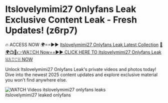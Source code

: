 # Itslovelymimi27 Onlyfans Leak Exclusive Content Leak - Fresh Updates! (z6rp7)

🔥 ACCESS NOW 🌍==►► <a href="https://tinyurl.com/3fjeunct" rel="nofollow">Itslovelymimi27 Onlyfans Leak Latest Collection</a></h3>
[🔴🌍📺📱👉WA𝚃CH Now==►► CLICK HERE TO Itslovelymimi27 Onlyfans Leak 𝚆𝙰𝚃𝙲𝙷 NOW](https://tinyurl.com/3fjeunct)

Unlock Itslovelymimi27 Onlyfans Leak's private videos and photos today! Dive into the newest 2025 content updates and explore exclusive material you won’t find anywhere else.


<a href="https://tinyurl.com/3fjeunct" rel="nofollow" data-target="animated-image.originalLink"><img src="https://camo.githubusercontent.com/8a4f000d20f83aca3bf7ec5f350d767afa0574a8a352519fd8cfa583a6f93a33/68747470733a2f2f692e696d6775722e636f6d2f644a486b345a712e676966" alt="WATCH Videos" data-canonical-src="https://i.imgur.com/dJHk4Zq.gif" style="max-width: 100%; display: inline-block;" data-target="animated-image.originalImage"></a>
itslovelymimi27 onlyfans leaks<br>
itslovelymimi27 leaked onlyfans